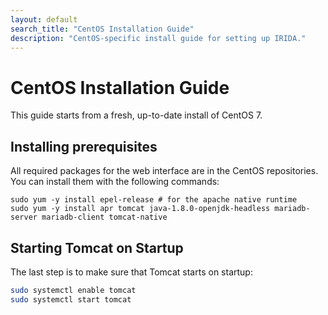 ```yaml
---
layout: default
search_title: "CentOS Installation Guide"
description: "CentOS-specific install guide for setting up IRIDA."
---
```


CentOS Installation Guide
=========================
This guide starts from a fresh, up-to-date install of CentOS 7.

Installing prerequisites
------------------------

All required packages for the web interface are in the CentOS repositories. You can install them with the following commands:

    sudo yum -y install epel-release # for the apache native runtime
    sudo yum -y install apr tomcat java-1.8.0-openjdk-headless mariadb-server mariadb-client tomcat-native

Starting Tomcat on Startup
--------------------------
The last step is to make sure that Tomcat starts on startup:

```bash
sudo systemctl enable tomcat
sudo systemctl start tomcat
```
